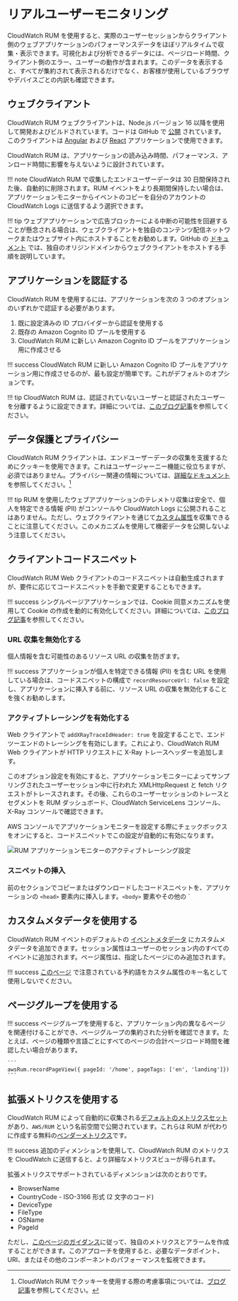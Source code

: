 # リアルユーザーモニタリング

CloudWatch RUM を使用すると、実際のユーザーセッションからクライアント側のウェブアプリケーションのパフォーマンスデータをほぼリアルタイムで収集・表示できます。可視化および分析できるデータには、ページロード時間、クライアント側のエラー、ユーザーの動作が含まれます。このデータを表示すると、すべてが集約されて表示されるだけでなく、お客様が使用しているブラウザやデバイスごとの内訳も確認できます。

## ウェブクライアント

CloudWatch RUM ウェブクライアントは、Node.js バージョン 16 以降を使用して開発およびビルドされています。コードは GitHub で [公開](https://github.com/aws-observability/aws-rum-web) されています。このクライアントは [Angular](https://github.com/aws-observability/aws-rum-web/blob/main/docs/cdn_angular.md) および [React](https://github.com/aws-observability/aws-rum-web/blob/main/docs/cdn_react.md) アプリケーションで使用できます。

CloudWatch RUM は、アプリケーションの読み込み時間、パフォーマンス、アンロード時間に影響を与えないように設計されています。

!!! note
    CloudWatch RUM で収集したエンドユーザーデータは 30 日間保持された後、自動的に削除されます。RUM イベントをより長期間保持したい場合は、アプリケーションモニターからイベントのコピーを自分のアカウントの CloudWatch Logs に送信するよう選択できます。

!!! tip
    ウェブアプリケーションで広告ブロッカーによる中断の可能性を回避することが懸念される場合は、ウェブクライアントを独自のコンテンツ配信ネットワークまたはウェブサイト内にホストすることをお勧めします。GitHub の [ドキュメント](https://github.com/aws-observability/aws-rum-web/blob/main/docs/cdn_installation.md) では、独自のオリジンドメインからウェブクライアントをホストする手順を説明しています。

## アプリケーションを認証する

CloudWatch RUM を使用するには、アプリケーションを次の 3 つのオプションのいずれかで認証する必要があります。

1. 既に設定済みの ID プロバイダーから認証を使用する
2. 既存の Amazon Cognito ID プールを使用する
3. CloudWatch RUM に新しい Amazon Cognito ID プールをアプリケーション用に作成させる

!!! success
    CloudWatch RUM に新しい Amazon Cognito ID プールをアプリケーション用に作成させるのが、最も設定が簡単です。これがデフォルトのオプションです。

!!! tip
    CloudWatch RUM は、認証されていないユーザーと認証されたユーザーを分離するように設定できます。詳細については、[このブログ記事](https://aws.amazon.com/blogs/mt/how-to-isolate-signed-in-users-from-guest-users-within-amazon-cloudwatch-rum/)を参照してください。

## データ保護とプライバシー

CloudWatch RUM クライアントは、エンドユーザーデータの収集を支援するためにクッキーを使用できます。これはユーザージャーニー機能に役立ちますが、必須ではありません。プライバシー関連の情報については、[詳細なドキュメント](https://docs.aws.amazon.com/ja_jp/AmazonCloudWatch/latest/monitoring/CloudWatch-RUM-privacy.html)を参照してください。[^1]

!!! tip
    RUM を使用したウェブアプリケーションのテレメトリ収集は安全で、個人を特定できる情報 (PII) がコンソールや CloudWatch Logs に公開されることはありません。ただし、ウェブクライアントを通じて[カスタム属性](https://docs.aws.amazon.com/ja_jp/AmazonCloudWatch/latest/monitoring/CloudWatch-RUM-custom-metadata.html)を収集できることに注意してください。このメカニズムを使用して機密データを公開しないよう注意してください。

## クライアントコードスニペット

CloudWatch RUM Web クライアントのコードスニペットは自動生成されますが、要件に応じてコードスニペットを手動で変更することもできます。

!!! success
    シングルページアプリケーションでは、Cookie 同意メカニズムを使用して Cookie の作成を動的に有効化してください。詳細については、[このブログ記事](https://aws.amazon.com/blogs/mt/how-and-when-to-enable-session-cookies-with-amazon-cloudwatch-rum/)を参照してください。

### URL 収集を無効化する

個人情報を含む可能性のあるリソース URL の収集を防ぎます。

!!! success
    アプリケーションが個人を特定できる情報 (PII) を含む URL を使用している場合は、コードスニペットの構成で `recordResourceUrl: false` を設定し、アプリケーションに挿入する前に、リソース URL の収集を無効化することを強くお勧めします。

### アクティブトレーシングを有効化する

Web クライアントで `addXRayTraceIdHeader: true` を設定することで、エンドツーエンドのトレーシングを有効にします。これにより、CloudWatch RUM Web クライアントが HTTP リクエストに X-Ray トレースヘッダーを追加します。

このオプション設定を有効にすると、アプリケーションモニターによってサンプリングされたユーザーセッション中に行われた XMLHttpRequest と fetch リクエストがトレースされます。その後、これらのユーザーセッションのトレースとセグメントを RUM ダッシュボード、CloudWatch ServiceLens コンソール、X-Ray コンソールで確認できます。

AWS コンソールでアプリケーションモニターを設定する際にチェックボックスをオンにすると、コードスニペットでこの設定が自動的に有効になります。

![RUM アプリケーションモニターのアクティブトレーシング設定](../images/rum1.png)

### スニペットの挿入

前のセクションでコピーまたはダウンロードしたコードスニペットを、アプリケーションの `<head>` 要素内に挿入します。`<body>` 要素やその他の `<script></script></body></head>

## カスタムメタデータを使用する

CloudWatch RUM イベントのデフォルトの [イベントメタデータ](https://docs.aws.amazon.com/ja_jp/AmazonCloudWatch/latest/monitoring/CloudWatch-RUM-datacollected.html) にカスタムメタデータを追加できます。セッション属性はユーザーのセッション内のすべてのイベントに追加されます。ページ属性は、指定したページにのみ追加されます。

!!! success
    [このページ](https://docs.aws.amazon.com/ja_jp/AmazonCloudWatch/latest/monitoring/CloudWatch-RUM-custom-metadata.html) で注意されている予約語をカスタム属性のキー名として使用しないでください。

## ページグループを使用する

!!! success
    ページグループを使用すると、アプリケーション内の異なるページを関連付けることができ、ページグループの集約された分析を確認できます。たとえば、ページの種類や言語ごとにすべてのページの合計ページロード時間を確認したい場合があります。

    ```
    awsRum.recordPageView({ pageId: '/home', pageTags: ['en', 'landing']})
    ```

## 拡張メトリクスを使用する

CloudWatch RUM によって自動的に収集される[デフォルトのメトリクスセット](https://docs.aws.amazon.com/ja_jp/AmazonCloudWatch/latest/monitoring/CloudWatch-RUM-metrics.html)があり、`AWS/RUM` という名前空間で公開されています。これらは RUM が代わりに作成する無料の[ベンダーメトリクス](../../tools/metrics/#vended-metrics)です。

!!! success
    追加のディメンションを使用して、CloudWatch RUM のメトリクスを CloudWatch に送信すると、より詳細なメトリクスビューが得られます。

拡張メトリクスでサポートされているディメンションは次のとおりです。

- BrowserName
- CountryCode - ISO-3166 形式 (2 文字のコード)
- DeviceType
- FileType
- OSName
- PageId

ただし、[このページのガイダンス](https://aws.amazon.com/blogs/mt/create-metrics-and-alarms-for-specific-web-pages-amazon-cloudwatch-rum/)に従って、独自のメトリクスとアラームを作成することができます。このアプローチを使用すると、必要なデータポイント、URI、またはその他のコンポーネントのパフォーマンスを監視できます。

[^1]: CloudWatch RUM でクッキーを使用する際の考慮事項については、[ブログ記事](https://aws.amazon.com/blogs/mt/how-and-when-to-enable-session-cookies-with-amazon-cloudwatch-rum/)を参照してください。
